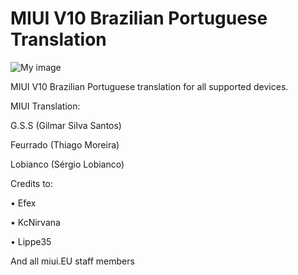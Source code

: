 # MIUI V10 Brazilian Portuguese Translation

![My image](https://i.imgur.com/s5PsCYM.png)

MIUI V10 Brazilian Portuguese translation for all supported devices. 

MIUI Translation:

G.S.S (Gilmar Silva Santos)

Feurrado (Thiago Moreira)

Lobianco (Sérgio Lobianco)

Credits to:

•   Efex

•   KcNirvana

•   Lippe35

And all miui.EU staff members

